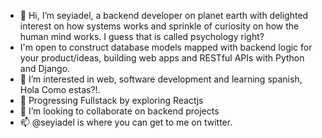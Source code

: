 - 👋 Hi, I’m seyiadel, a backend developer on planet earth with delighted interest on how systems works and sprinkle of curiosity on how the human mind works. I guess that is called psychology right? 
- I'm open to construct database models mapped with backend logic for your product/ideas, building web apps and RESTful APIs with Python and Django.
- 👀 I’m interested in web, software development and learning spanish, Hola Como estas?!.
- 🌱 Progressing Fullstack by exploring Reactjs
- 💞️ I’m looking to collaborate on backend projects
- 📫 @seyiadel is where you can get to me on twitter.


<!---
seyiadel/seyiadel is a ✨ special ✨ repository because its `README.md` (this file) appears on your GitHub profile.
You can click the Preview link to take a look at your changes.
--->
